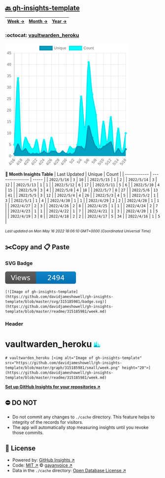 ## [🔙 gh-insights-template](https://github.com/davidjameshowell/gh-insights-template)
| [**Week →**](https://github.com/davidjameshowell/gh-insights-template/blob/master/readme/315185981/week.md) | [**Month →**](https://github.com/davidjameshowell/gh-insights-template/blob/master/readme/315185981/month.md) | [**Year →**](https://github.com/davidjameshowell/gh-insights-template/blob/master/readme/315185981/year.md) |
 | ------------ | --------------- | ----- |

### :octocat: [vaultwarden_heroku](https://github.com/davidjameshowell/vaultwarden_heroku)
![Image of gh-insights-template](https://github.com/davidjameshowell/gh-insights-template/blob/master/graph/315185981/large/month.png)

**:calendar: Month Insights Table**
| Last Updated | Unique | Count |
 | ------------ | --------------- | ----- |
 | `2022/5/16` |  `3` | `10` |
 | `2022/5/15` |  `1` | `2` |
 | `2022/5/14` |  `3` | `12` |
 | `2022/5/13` |  `1` | `1` |
 | `2022/5/12` |  `6` | `17` |
 | `2022/5/11` |  `5` | `6` |
 | `2022/5/10` |  `4` | `15` |
 | `2022/5/9` |  `3` | `4` |
 | `2022/5/8` |  `4` | `18` |
 | `2022/5/7` |  `8` | `27` |
 | `2022/5/6` |  `13` | `41` |
 | `2022/5/5` |  `3` | `12` |
 | `2022/5/4` |  `4` | `26` |
 | `2022/5/3` |  `4` | `5` |
 | `2022/5/2` |  `1` | `3` |
 | `2022/5/1` |  `1` | `4` |
 | `2022/4/30` |  `1` | `1` |
 | `2022/4/29` |  `2` | `2` |
 | `2022/4/28` |  `1` | `1` |
 | `2022/4/27` |  `2` | `3` |
 | `2022/4/26` |  `2` | `8` |
 | `2022/4/25` |  `1` | `1` |
 | `2022/4/24` |  `2` | `7` |
 | `2022/4/23` |  `1` | `1` |
 | `2022/4/22` |  `1` | `7` |
 | `2022/4/21` |  `1` | `3` |
 | `2022/4/20` |  `1` | `5` |
 | `2022/4/19` |  `3` | `8` |
 | `2022/4/18` |  `2` | `2` |
 | `2022/4/17` |  `5` | `34` |
 | `2022/4/16` |  `1` | `5` |

<small><i>Last updated on Mon May 16 2022 18:06:10 GMT+0000 (Coordinated Universal Time)</i></small>

## ✂️Copy and 📋 Paste
### SVG Badge
[![Image of gh-insights-template](https://github.com/davidjameshowell/gh-insights-template/blob/master/svg/315185981/badge.svg)](https://github.com/davidjameshowell/gh-insights-template/blob/master/readme/315185981/week.md)
```readme
[![Image of gh-insights-template](https://github.com/davidjameshowell/gh-insights-template/blob/master/svg/315185981/badge.svg)](https://github.com/davidjameshowell/gh-insights-template/blob/master/readme/315185981/week.md)
```
### Header
# vaultwarden_heroku [<img alt="Image of gh-insights-template" src="https://github.com/davidjameshowell/gh-insights-template/blob/master/graph/315185981/small/week.png" height="20">](https://github.com/davidjameshowell/gh-insights-template/blob/master/readme/315185981/week.md)
```readme
# vaultwarden_heroku [<img alt="Image of gh-insights-template" src="https://github.com/davidjameshowell/gh-insights-template/blob/master/graph/315185981/small/week.png" height="20">](https://github.com/davidjameshowell/gh-insights-template/blob/master/readme/315185981/week.md)
```
[**Set up GitHub Insights for your repositories ↗️**](https://github.com/gayanvoice/github-insights)
## ⛔ DO NOT
- Do not commit any changes to `./cache` directory. This feature helps to integrity of the records for visitors.
- The app will automatically stop measuring insights until you revoke those commits.
## 📄 License
- Powered by: [GitHub Insights ↗️](https://github.com/gayanvoice/github-insights)
- Code: [MIT ↗️](./LICENSE) © [gayanvoice ↗️](https://github.com/gayanvoice)
- Data in the `./cache` directory: [Open Database License ↗️](https://opendatacommons.org/licenses/odbl/1-0/)